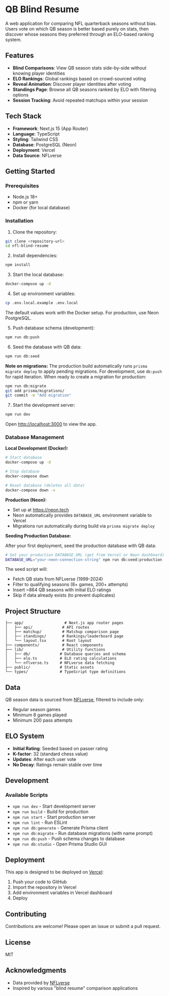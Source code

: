 # QB Blind Resume

A web application for comparing NFL quarterback seasons without bias. Users vote on which QB season is better based purely on stats, then discover whose seasons they preferred through an ELO-based ranking system.

## Features

- **Blind Comparisons**: View QB season stats side-by-side without knowing player identities
- **ELO Rankings**: Global rankings based on crowd-sourced voting
- **Reveal Animation**: Discover player identities after voting
- **Standings Page**: Browse all QB seasons ranked by ELO with filtering options
- **Session Tracking**: Avoid repeated matchups within your session

## Tech Stack

- **Framework**: Next.js 15 (App Router)
- **Language**: TypeScript
- **Styling**: Tailwind CSS
- **Database**: PostgreSQL (Neon)
- **Deployment**: Vercel
- **Data Source**: NFLverse

## Getting Started

### Prerequisites

- Node.js 18+
- npm or yarn
- Docker (for local database)

### Installation

1. Clone the repository:
```bash
git clone <repository-url>
cd nfl-blind-resume
```

2. Install dependencies:
```bash
npm install
```

3. Start the local database:
```bash
docker-compose up -d
```

4. Set up environment variables:
```bash
cp .env.local.example .env.local
```

The default values work with the Docker setup. For production, use Neon PostgreSQL.

5. Push database schema (development):
```bash
npm run db:push
```

6. Seed the database with QB data:
```bash
npm run db:seed
```

**Note on migrations:** The production build automatically runs `prisma migrate deploy` to apply pending migrations. For development, use `db:push` for rapid iteration. When ready to create a migration for production:
```bash
npm run db:migrate
git add prisma/migrations/
git commit -m "Add migration"
```

7. Start the development server:
```bash
npm run dev
```

Open [http://localhost:3000](http://localhost:3000) to view the app.

### Database Management

**Local Development (Docker):**
```bash
# Start database
docker-compose up -d

# Stop database
docker-compose down

# Reset database (deletes all data)
docker-compose down -v
```

**Production (Neon):**
- Set up at https://neon.tech
- Neon automatically provides `DATABASE_URL` environment variable to Vercel
- Migrations run automatically during build via `prisma migrate deploy`

**Seeding Production Database:**

After your first deployment, seed the production database with QB data:

```bash
# Set your production DATABASE_URL (get from Vercel or Neon dashboard)
DATABASE_URL="your-neon-connection-string" npm run db:seed:production
```

The seed script will:
- Fetch QB stats from NFLverse (1999-2024)
- Filter to qualifying seasons (8+ games, 200+ attempts)
- Insert ~864 QB seasons with initial ELO ratings
- Skip if data already exists (to prevent duplicates)

## Project Structure

```
├── app/                  # Next.js app router pages
│   ├── api/             # API routes
│   ├── matchup/         # Matchup comparison page
│   ├── standings/       # Rankings/leaderboard page
│   └── layout.tsx       # Root layout
├── components/          # React components
├── lib/                 # Utility functions
│   ├── db/             # Database queries and schema
│   ├── elo.ts          # ELO rating calculations
│   └── nflverse.ts     # NFLverse data fetching
├── public/             # Static assets
└── types/              # TypeScript type definitions
```

## Data

QB season data is sourced from [NFLverse](https://github.com/nflverse), filtered to include only:
- Regular season games
- Minimum 8 games played
- Minimum 200 pass attempts

## ELO System

- **Initial Rating**: Seeded based on passer rating
- **K-factor**: 32 (standard chess value)
- **Updates**: After each user vote
- **No Decay**: Ratings remain stable over time

## Development

### Available Scripts

- `npm run dev` - Start development server
- `npm run build` - Build for production
- `npm run start` - Start production server
- `npm run lint` - Run ESLint
- `npm run db:generate` - Generate Prisma client
- `npm run db:migrate` - Run database migrations (with name prompt)
- `npm run db:push` - Push schema changes to database
- `npm run db:studio` - Open Prisma Studio GUI

## Deployment

This app is designed to be deployed on [Vercel](https://vercel.com):

1. Push your code to GitHub
2. Import the repository in Vercel
3. Add environment variables in Vercel dashboard
4. Deploy

## Contributing

Contributions are welcome! Please open an issue or submit a pull request.

## License

MIT

## Acknowledgments

- Data provided by [NFLverse](https://github.com/nflverse)
- Inspired by various "blind resume" comparison applications
